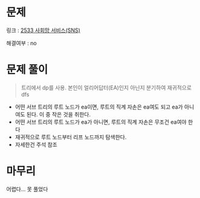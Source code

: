 # 문제
링크 : [2533 사회망 서비스(SNS)](https://www.acmicpc.net/problem/2533)

해결여부 : no

# 문제 풀이
> 트리에서 dp를 사용. 본인이 얼리어답터(EA)인지 아닌지 분기하여 재귀적으로 dfs
- 어떤 서브 트리의 루트 노드가 ea이면, 루트의 직계 자손은 ea여도 되고 ea가 아니여도 된다. 이 중 작은 것을 취한다.
- 어떤 서브 트리의 루트 노드가 ea가 아니면, 루트의 직계 자손은 무조건 ea여야 한다
- 재귀적으로 루트 노드부터 리프 노드까지 탐색한다.
- 자세한건 주석 참조

# 마무리
어렵다... 못 풀었다